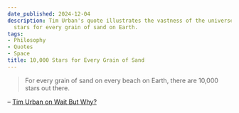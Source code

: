 ```yaml
---
date_published: 2024-12-04
description: Tim Urban's quote illustrates the vastness of the universe, with 10,000
  stars for every grain of sand on Earth.
tags:
- Philosophy
- Quotes
- Space
title: 10,000 Stars for Every Grain of Sand
---
```


> For every grain of sand on every beach on Earth, there are 10,000 stars out there.

– [Tim Urban on Wait But Why?](https://waitbutwhy.com/2014/05/fermi-paradox.html)